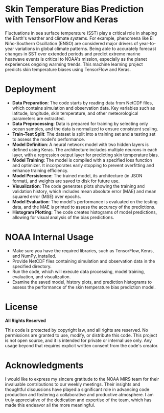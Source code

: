 # Skin Temperature Bias Prediction with TensorFlow and Keras

Fluctuations in sea surface temperature (SST) play a critical role in shaping the Earth's weather and climate systems. For example, phenomena like El Niño-Southern Oscillation (ENSO) are considered major drivers of year-to-year variations in global climate patterns. Being able to accurately forecast changes in SST over extended periods and predict extreme marine heatwave events is critical to NOAA's mission, especially as the planet experiences ongoing warming trends. This machine learning project predicts skin temperature biases using TensorFlow and Keras. 

# Deployment
 
- **Data Preparation**: The code starts by reading data from NetCDF files, which contains simulation and observation data. Key variables such as latitude, longitude, skin temperature, and other meteorological parameters are extracted.
- **Data Preprocessing**: Data is prepared for training by selecting only ocean samples, and the data is normalized to ensure consistent scaling.
- **Train-Test Split**: The dataset is split into a training set and a testing set to assess the model's performance.
- **Model Definition**: A neural network model with two hidden layers is defined using Keras. The architecture includes multiple neurons in each layer, with a regression output layer for predicting skin temperature bias.
- **Model Training**: The model is compiled with a specified loss function and optimizer. It incorporates early stopping to prevent overfitting and enhance training efficiency.
- **Model Persistence**: The trained model, its architecture (in JSON format), and weights are saved to disk for future use.
- **Visualization**: The code generates plots showing the training and validation history, which includes mean absolute error (MAE) and mean squared error (MSE) over epochs.
- **Model Evaluation**: The model's performance is evaluated on the testing data, and the MAE is printed to assess the accuracy of the predictions.
- **Histogram Plotting**: The code creates histograms of model predictions, allowing for visual analysis of the bias predictions.

# NOAA Internal Usage
- Make sure you have the required libraries, such as TensorFlow, Keras, and NumPy, installed.
- Provide NetCDF files containing simulation and observation data in the specified directory.
- Run the code, which will execute data processing, model training, evaluation, and visualization.
- Examine the saved model, history plots, and prediction histograms to assess the performance of the skin temperature bias prediction model.

# License
**All Rights Reserved**

This code is protected by copyright law, and all rights are reserved. No permissions are granted to use, modify, or distribute this code. This project is not open source, and it is intended for private or internal use only. Any usage beyond that requires explicit written consent from the code's creator.

# Acknowledgments
I would like to express my sincere gratitude to the NOAA MiRS team for their invaluable contributions to our weekly meetings. Their insights and thoughtful discussions have played a significant role in advancing code production and fostering a collaborative and productive atmosphere. I am truly appreciative of the dedication and expertise of the team, which has made this endeavor all the more meaningful.
